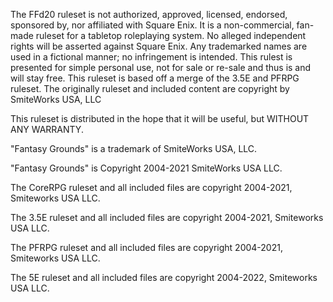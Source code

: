 The FFd20 ruleset is not authorized, approved, licensed, endorsed, sponsored by, nor affiliated with Square Enix. It is a non-commercial, fan-made ruleset for a tabletop roleplaying system. No alleged independent rights will be asserted against Square Enix.
Any trademarked names are used in a fictional manner; no infringement is intended.
This rulest is presented for simple personal use, not for sale or re-sale and thus is and will stay free.
This ruleset is based off a merge of the 3.5E and PFRPG ruleset. The originally ruleset and included content are copyright by SmiteWorks USA, LLC

This ruleset is distributed in the hope that it will be useful, but WITHOUT ANY WARRANTY.

"Fantasy Grounds" is a trademark of SmiteWorks USA, LLC.

"Fantasy Grounds" is Copyright 2004-2021 SmiteWorks USA LLC.

The CoreRPG ruleset and all included files are copyright 2004-2021, Smiteworks USA LLC.

The 3.5E ruleset and all included files are copyright 2004-2021, Smiteworks USA LLC.

The PFRPG ruleset and all included files are copyright 2004-2021, Smiteworks USA LLC.

The 5E ruleset and all included files are copyright 2004-2022, Smiteworks USA LLC.